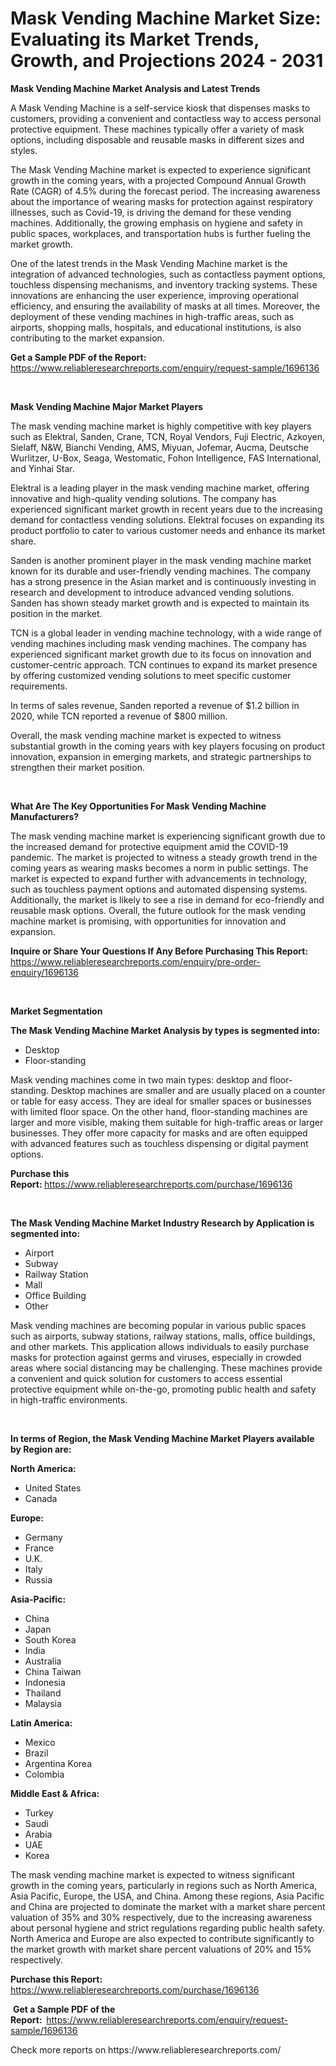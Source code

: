 <p><h1>Mask Vending Machine Market Size: Evaluating its Market Trends, Growth, and Projections 2024 - 2031</h1></p><p><strong>Mask Vending Machine Market Analysis and Latest Trends</strong></p>
<p><p>A Mask Vending Machine is a self-service kiosk that dispenses masks to customers, providing a convenient and contactless way to access personal protective equipment. These machines typically offer a variety of mask options, including disposable and reusable masks in different sizes and styles.</p><p>The Mask Vending Machine market is expected to experience significant growth in the coming years, with a projected Compound Annual Growth Rate (CAGR) of 4.5% during the forecast period. The increasing awareness about the importance of wearing masks for protection against respiratory illnesses, such as Covid-19, is driving the demand for these vending machines. Additionally, the growing emphasis on hygiene and safety in public spaces, workplaces, and transportation hubs is further fueling the market growth.</p><p>One of the latest trends in the Mask Vending Machine market is the integration of advanced technologies, such as contactless payment options, touchless dispensing mechanisms, and inventory tracking systems. These innovations are enhancing the user experience, improving operational efficiency, and ensuring the availability of masks at all times. Moreover, the deployment of these vending machines in high-traffic areas, such as airports, shopping malls, hospitals, and educational institutions, is also contributing to the market expansion.</p></p>
<p><strong>Get a Sample PDF of the Report:&nbsp;</strong> <a href="https://www.reliableresearchreports.com/enquiry/request-sample/1696136">https://www.reliableresearchreports.com/enquiry/request-sample/1696136</a></p>
<p>&nbsp;</p>
<p><strong>Mask Vending Machine Major Market Players</strong></p>
<p><p>The mask vending machine market is highly competitive with key players such as Elektral, Sanden, Crane, TCN, Royal Vendors, Fuji Electric, Azkoyen, Sielaff, N&W, Bianchi Vending, AMS, Miyuan, Jofemar, Aucma, Deutsche Wurlitzer, U-Box, Seaga, Westomatic, Fohon Intelligence, FAS International, and Yinhai Star.</p><p>Elektral is a leading player in the mask vending machine market, offering innovative and high-quality vending solutions. The company has experienced significant market growth in recent years due to the increasing demand for contactless vending solutions. Elektral focuses on expanding its product portfolio to cater to various customer needs and enhance its market share.</p><p>Sanden is another prominent player in the mask vending machine market known for its durable and user-friendly vending machines. The company has a strong presence in the Asian market and is continuously investing in research and development to introduce advanced vending solutions. Sanden has shown steady market growth and is expected to maintain its position in the market.</p><p>TCN is a global leader in vending machine technology, with a wide range of vending machines including mask vending machines. The company has experienced significant market growth due to its focus on innovation and customer-centric approach. TCN continues to expand its market presence by offering customized vending solutions to meet specific customer requirements.</p><p>In terms of sales revenue, Sanden reported a revenue of $1.2 billion in 2020, while TCN reported a revenue of $800 million.</p><p>Overall, the mask vending machine market is expected to witness substantial growth in the coming years with key players focusing on product innovation, expansion in emerging markets, and strategic partnerships to strengthen their market position.</p></p>
<p>&nbsp;</p>
<p><strong>What Are The Key Opportunities For Mask Vending Machine Manufacturers?</strong></p>
<p><p>The mask vending machine market is experiencing significant growth due to the increased demand for protective equipment amid the COVID-19 pandemic. The market is projected to witness a steady growth trend in the coming years as wearing masks becomes a norm in public settings. The market is expected to expand further with advancements in technology, such as touchless payment options and automated dispensing systems. Additionally, the market is likely to see a rise in demand for eco-friendly and reusable mask options. Overall, the future outlook for the mask vending machine market is promising, with opportunities for innovation and expansion.</p></p>
<p><strong>Inquire or Share Your Questions If Any Before Purchasing This Report:</strong> <a href="https://www.reliableresearchreports.com/enquiry/pre-order-enquiry/1696136">https://www.reliableresearchreports.com/enquiry/pre-order-enquiry/1696136</a></p>
<p>&nbsp;</p>
<p><strong>Market Segmentation</strong></p>
<p><strong>The Mask Vending Machine Market Analysis by types is segmented into:</strong></p>
<p><ul><li>Desktop</li><li>Floor-standing</li></ul></p>
<p><p>Mask vending machines come in two main types: desktop and floor-standing. Desktop machines are smaller and are usually placed on a counter or table for easy access. They are ideal for smaller spaces or businesses with limited floor space. On the other hand, floor-standing machines are larger and more visible, making them suitable for high-traffic areas or larger businesses. They offer more capacity for masks and are often equipped with advanced features such as touchless dispensing or digital payment options.</p></p>
<p><strong>Purchase this Report:&nbsp;</strong><a href="https://www.reliableresearchreports.com/purchase/1696136">https://www.reliableresearchreports.com/purchase/1696136</a></p>
<p>&nbsp;</p>
<p><strong>The Mask Vending Machine Market Industry Research by Application is segmented into:</strong></p>
<p><ul><li>Airport</li><li>Subway</li><li>Railway Station</li><li>Mall</li><li>Office Building</li><li>Other</li></ul></p>
<p><p>Mask vending machines are becoming popular in various public spaces such as airports, subway stations, railway stations, malls, office buildings, and other markets. This application allows individuals to easily purchase masks for protection against germs and viruses, especially in crowded areas where social distancing may be challenging. These machines provide a convenient and quick solution for customers to access essential protective equipment while on-the-go, promoting public health and safety in high-traffic environments.</p></p>
<p>&nbsp;</p>
<p><strong>In terms of Region, the Mask Vending Machine Market Players available by Region are:</strong></p>
<p>
    <p> <strong> North America: </strong>
        <ul>
            <li>United States</li>
            <li>Canada</li>
        </ul>
        </p> 
    <p> <strong> Europe: </strong>
        <ul>
            <li>Germany</li>
            <li>France</li>
            <li>U.K.</li>
            <li>Italy</li>
            <li>Russia</li>
        </ul>
        </p> 
    <p> <strong> Asia-Pacific: </strong>
        <ul>
            <li>China</li>
            <li>Japan</li>
            <li>South Korea</li>
            <li>India</li>
            <li>Australia</li>
            <li>China Taiwan</li>
            <li>Indonesia</li>
            <li>Thailand</li>
            <li>Malaysia</li>
        </ul>
        </p> 
    <p> <strong> Latin America: </strong>
        <ul>
            <li>Mexico</li>
            <li>Brazil</li>
            <li>Argentina Korea</li>
            <li>Colombia</li>
        </ul>
        </p> 
    <p> <strong> Middle East & Africa: </strong>
        <ul>
            <li>Turkey</li>
            <li>Saudi</li>
            <li>Arabia</li>
            <li>UAE</li>
            <li>Korea</li>
        </ul>
    </p>
    </p>
<p><p>The mask vending machine market is expected to witness significant growth in the coming years, particularly in regions such as North America, Asia Pacific, Europe, the USA, and China. Among these regions, Asia Pacific and China are projected to dominate the market with a market share percent valuation of 35% and 30% respectively, due to the increasing awareness about personal hygiene and strict regulations regarding public health safety. North America and Europe are also expected to contribute significantly to the market growth with market share percent valuations of 20% and 15% respectively.</p></p>
<p><strong>Purchase this Report: </strong><a href="https://www.reliableresearchreports.com/purchase/1696136">https://www.reliableresearchreports.com/purchase/1696136</a></p>
<p>&nbsp;<strong>Get a Sample PDF of the Report:&nbsp;&nbsp;</strong><a href="https://www.reliableresearchreports.com/enquiry/request-sample/1696136">https://www.reliableresearchreports.com/enquiry/request-sample/1696136</a></p>
<p><strong></strong></p>
<p>Check more reports on https://www.reliableresearchreports.com/</p>